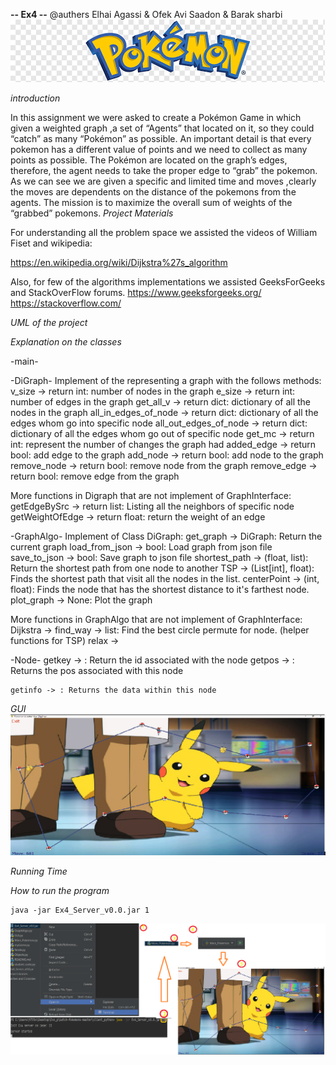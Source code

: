 
**-- Ex4 --**
@authers Elhai Agassi & Ofek Avi Saadon & Barak sharbi
    ![plt](client_python/data/Pokemon.png)


*introduction*

In this assignment we were asked to create a Pokémon Game in which given a weighted graph
,a set of “Agents” that located on it, so they could “catch” as many “Pokémon” as possible.
An important detail is that every pokemon has a different value of points and we need to collect as many points as possible.
The Pokémon are located on the graph’s edges, therefore, the agent needs to take the proper edge to “grab” the pokemon.
As we can see we are given a specific and limited time and moves ,clearly the moves are dependents on the distance of the pokemons from the agents. 
The mission is to maximize the overall sum of weights of the “grabbed” pokemons.
*Project Materials*

For understanding all the problem space we assisted the videos of William Fiset and wikipedia:

[//]: # (https://www.youtube.com/channel/UCD8yeTczadqdARzQUp29PJw)

[//]: # (https://en.wikipedia.org/wiki/Directed_graph)

[//]: # (https://en.wikipedia.org/wiki/Graph_center)
https://en.wikipedia.org/wiki/Dijkstra%27s_algorithm

Also, for few of the algorithms implementations we assisted GeeksForGeeks and StackOverFlow forums.
https://www.geeksforgeeks.org/
https://stackoverflow.com/




*UML of the project*




*Explanation on the classes*

-main-


-DiGraph-
Implement of the representing a graph with the follows methods:
    v_size -> return int: number of nodes in the graph
    e_size -> return int: number of edges in the graph
    get_all_v -> return dict: dictionary of all the nodes in the graph
    all_in_edges_of_node -> return dict: dictionary of all the edges whom go into specific node
    all_out_edges_of_node -> return dict: dictionary of all the edges whom go out of specific node
    get_mc -> return int: represent the number of changes the graph had
    added_edge -> return bool: add edge to the graph
    add_node -> return bool: add node to the graph
    remove_node -> return bool: remove node from the graph
    remove_edge -> return bool: remove edge from the graph

More functions in Digraph that are not implement of GraphInterface:
    getEdgeBySrc -> return list: Listing all the neighbors of specific node
    getWeightOfEdge -> return float: return the weight of an edge



-GraphAlgo-
Implement of Class DiGraph:
    get_graph -> DiGraph: Return the current graph
    load_from_json -> bool: Load graph from json file
    save_to_json -> bool: Save graph to json file
    shortest_path -> (float, list): Return the shortest path from one node to another
    TSP -> (List[int], float): Finds the shortest path that visit all the nodes in the list.
    centerPoint -> (int, float): Finds the node that has the shortest distance to it's farthest node.
    plot_graph -> None: Plot the graph

More functions in GraphAlgo that are not implement of GraphInterface:
    Dijkstra -> 
    find_way -> list: Find the best circle permute for node. (helper functions for TSP)
    relax ->



-Node-
    getkey -> : Return the id associated with the node
    getpos -> : Returns the pos associated with this node

    getinfo -> : Returns the data within this node
*GUI*
![](client_python/data/Ex4_1.png)



*Running Time*


*How to run the program*
   
    java -jar Ex4_Server_v0.0.jar 1

![](client_python/data/Ex4.png)

